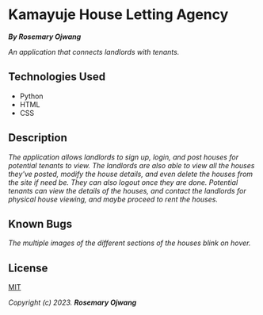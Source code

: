 # Kamayuje House Letting Agency
_**By Rosemary Ojwang**_

*An application that connects landlords with tenants.*

## Technologies Used
* Python
* HTML
* CSS

## Description
*The application allows landlords to sign up, login, and post houses for potential tenants to view. The landlords are also able to view all the houses they've posted, modify the house details, and even delete the houses from the site if need be. They can also logout once they are done.*
*Potential tenants can view the details of the houses, and contact the landlords for physical house viewing, and maybe proceed to rent the houses.*  

## Known Bugs
*The multiple images of the different sections of the houses blink on hover.*

## License
[MIT](https://opensource.org/license/mit/)

_Copyright (c) 2023._ _**Rosemary Ojwang**_

